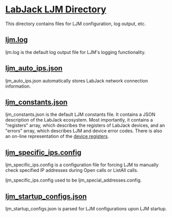 # [LabJack LJM Directory](https://labjack.com/support/software/api/ljm/what-ljm-files-are-installed)

This directory contains files for LJM configuration, log output, etc.



## [ljm.log](https://labjack.com/support/software/api/ljm/constants/ljmdebuglogfile)

ljm.log is the default log output file for LJM's logging functionality.



## [ljm_auto_ips.json](https://labjack.com/support/software/api/ljm/function-reference/AutoIPsConfigs)

ljm_auto_ips.json automatically stores LabJack network connection information.



## [ljm_constants.json](https://labjack.com/support/software/api/ljm/constants/ljmconstantsfile)

ljm_constants.json is the default LJM constants file. It contains a JSON description of the LabJack ecosystem. Most importantly, it contains a "registers" array, which describes the registers of LabJack devices, and an "errors" array, which describes LJM and device error codes. There is also an on-line representation of the [device registers](https://labjack.com/support/software/api/modbus/modbus-map).



## [ljm_specific_ips.config](https://labjack.com/support/software/api/ljm/constants/SpecificIPsConfigs)

ljm_specific_ips.config is a configuration file for forcing LJM to manually check specified IP addresses during Open calls or ListAll calls.

ljm_specific_ips.config used to be ljm_special_addresses.config.



## [ljm_startup_configs.json](https://labjack.com/support/software/api/ljm/function-reference/LJMStartupConfigs)

ljm_startup_configs.json is parsed for LJM configurations upon LJM startup.
